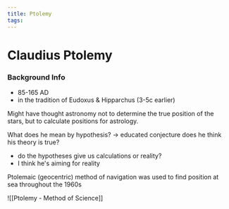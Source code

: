 ```yaml
---
title: Ptolemy
tags: 
---
```


# Claudius Ptolemy
### Background Info
- 85-165 AD
- in the tradition of Eudoxus & Hipparchus (3-5c earlier)


Might have thought astronomy not to determine the true position of the stars, but to calculate positions for astrology.

What does he mean by hypothesis? -> educated conjecture
does he think his theory is true?
- do the hypotheses give us calculations or reality?
- I think he's aiming for reality

Ptolemaic (geocentric) method of navigation was used to find position at sea throughout the 1960s


![[Ptolemy - Method of Science]]


